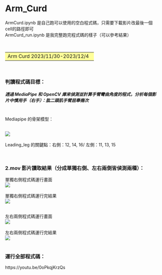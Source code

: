 # Arm_Curd

ArmCurd.ipynb 是自己跑可以使用的空白程式碼，只需要下載影片改最後一個cell的路徑即可<br>
ArmCurd_run.ipynb 是我完整跑完程式碼的樣子（可以參考結果）


&emsp;<font size=6><table><tr><td bgcolor=#ffff99> 
Arm Curd 2023/11/30-2023/12/4&ensp; </td></tr></table></font>
<br>
<h3>判讀程式碼目標：</h3>
<h5>透過 MediaPipe 和 OpenCV 庫來偵測並計算手臂彎曲角度的程式，分析每個影片中慣用手（右手）：肱二頭肌手臂屈舉幾次</h5> 
<br>
Mediapipe 的骨架模型：
<br>
<br>

![](https://imgur.com/C98MGPb.png)<br>
<br>
Leading_leg 的關鍵點：右側：12, 14, 16/ 左側：11, 13, 15
<br>

<br>
<h3>2.mov 影片讀取結果（分成單獨右側、左右兩側皆偵測兩種）：</h3>

單獨右側程式碼運行畫面<br>
![](https://imgur.com/j5On0i8.png)<br>
<br>
單獨右側程式碼運行完結果<br>
![](https://imgur.com/U0tcKER.png)<br>
<br>

左右兩側程式碼運行畫面<br>
![](https://imgur.com/nDmwOAm.png)<br>
<br>
左右兩側程式碼運行完結果<br>
![](https://imgur.com/tHovF3y.png)<br>
<br>

<h3>運行全部程式碼：</h3>
https://youtu.be/0oPkqjKrzQs
<br>
<br>
<br>
